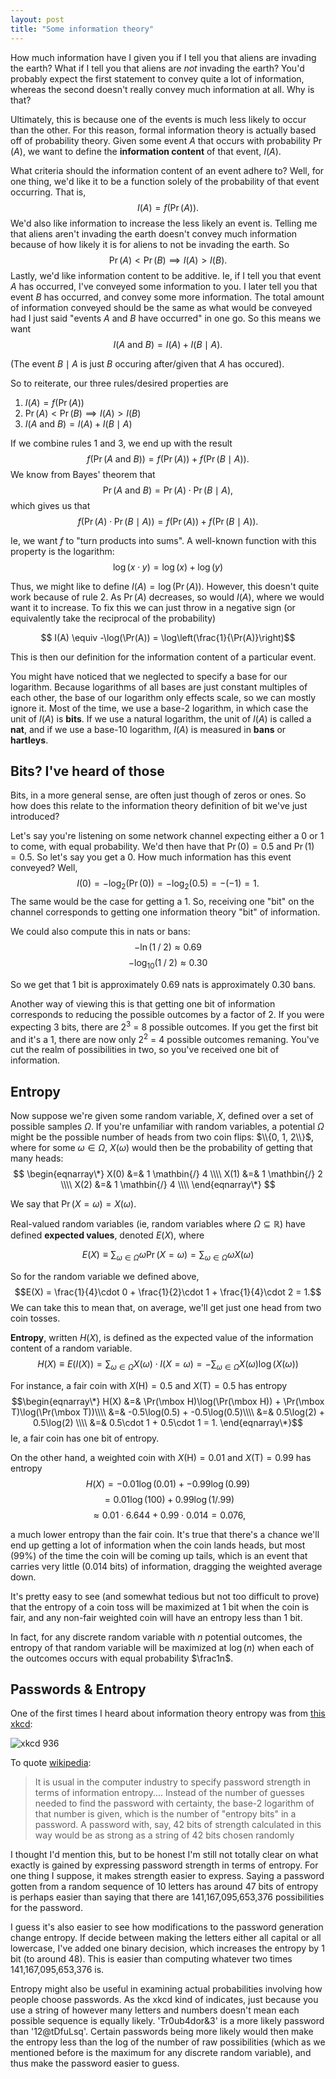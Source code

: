 ```yaml
---
layout: post
title: "Some information theory"
---
```

How much information have I given you if I tell you that aliens are invading the earth? What if I tell you that aliens are _not_ invading the earth? You'd probably expect the first statement to convey quite a lot of information, whereas the second doesn't really convey much information at all. Why is that?

Ultimately, this is because one of the events is much less likely to occur than the other. For this reason, formal information theory is actually based off of probability theory. Given some event $A$ that occurs with probability $\Pr(A)$, we want to define the **information content** of that event, $I(A)$.

What criteria should the information content of an event adhere to? Well, for one thing, we'd like it to be a function solely of the probability of that event occurring. That is, $$I(A) = f(\Pr(A)).$$ We'd also like information to increase the less likely an event is. Telling me that aliens aren't invading the earth doesn't convey much information because of how likely it is for aliens to not be invading the earth. So $$\Pr(A) < \Pr(B) \implies I(A) > I(B).$$ Lastly, we'd like information content to be additive. Ie, if I tell you that event $A$ has occurred, I've conveyed some information to you. I later tell you that event $B$ has occurred, and convey some more information. The total amount of information conveyed should be the same as what would be conveyed had I just said "events $A$ and $B$ have occurred" in one go. So this means we want $$I(A\mbox{ and }B) = I(A) + I(B \mid A).$$

(The event $B \mid A$ is just $B$ occuring after/given that $A$ has occured).

So to reiterate, our three rules/desired properties are

1. $I(A) = f(\Pr(A))$
2. $\Pr(A) < \Pr(B) \implies I(A) > I(B)$
3. $I(A\mbox{ and }B) = I(A) + I(B \mid A)$

If we combine rules 1 and 3, we end up with the result $$f(\Pr(A\mbox{ and }B)) = f(\Pr(A)) + f(\Pr(B \mid A)).$$ We know from Bayes' theorem that$$\Pr(A\mbox{ and }B) = \Pr(A)\cdot\Pr(B \mid A),$$ which gives us that $$f(\Pr(A)\cdot\Pr(B \mid A)) = f(\Pr(A)) + f(\Pr(B \mid A)).$$

Ie, we want $f$ to "turn products into sums". A well-known function with this property is the logarithm: $$\log(x\cdot y) = \log(x) + \log(y)$$

Thus, we might like to define $I(A) = \log(\Pr(A))$. However, this doesn't quite work because of rule 2. As $\Pr(A)$ decreases, so would $I(A)$, where we would want it to increase. To fix this we can just throw in a negative sign (or equivalently take the reciprocal of the probability)

$$ I(A) \equiv -\log(\Pr(A)) = \log\left(\frac{1}{\Pr(A)}\right)$$

This is then our definition for the information content of a particular event.

You might have noticed that we neglected to specify a base for our logarithm. Because logarithms of all bases are just constant multiples of each other, the base of our logarithm only effects scale, so we can mostly ignore it. Most of the time, we use a base-2 logarithm, in which case the unit of $I(A)$ is **bits**. If we use a natural logarithm, the unit of $I(A)$ is called a **nat**, and if we use a base-10 logarithm, $I(A)$ is measured in **bans** or **hartleys**.

## Bits? I've heard of those

Bits, in a more general sense, are often just though of zeros or ones. So how does this relate to the information theory definition of bit we've just introduced?

Let's say you're listening on some network channel expecting either a 0 or 1 to come, with equal probability. We'd then have that $\Pr(0) = 0.5$ and $\Pr(1) = 0.5$. So let's say you get a 0. How much information has this event conveyed? Well,
  $$ I(0) = -\log_2(\Pr(0)) = -\log_2(0.5) = -\left(-1\right) = 1.$$
  The same would be the case for getting a 1. So, receiving one "bit" on the channel corresponds to getting one information theory "bit" of information.
  
  We could also compute this in nats or bans:
  $$-\ln(1\mathbin{/}2) \approx 0.69$$
  $$-\log_{10}(1\mathbin{/}2) \approx 0.30$$

  So we get that 1 bit is approximately 0.69 nats is approximately 0.30 bans.

Another way of viewing this is that getting one bit of information corresponds to reducing the possible outcomes by a factor of 2. If you were expecting 3 bits, there are 2<sup>3</sup> = 8 possible outcomes. If you get the first bit and it's a 1, there are now only 2<sup>2</sup> = 4 possible outcomes remaning. You've cut the realm of possibilities in two, so you've received one bit of information.

## Entropy

Now suppose we're given some random variable, $X$, defined over a set of possible samples $\Omega$. If you're unfamiliar with random variables, a potential $\Omega$ might be the possible number of heads from two coin flips: $\\{0, 1, 2\\}$, where for some $\omega \in \Omega$, $X(\omega)$ would then be the probability of getting that many heads:
$$
\begin{eqnarray\*}
X(0) &=& 1 \mathbin{/} 4 \\\\
X(1) &=& 1 \mathbin{/} 2 \\\\
X(2) &=& 1 \mathbin{/} 4 \\\\
\end{eqnarray\*}
$$

We say that $\Pr(X = \omega) = X(\omega)$.

Real-valued random variables (ie, random variables where $\Omega \subseteq \mathbb{R}$) have defined **expected values**, denoted $E(X)$, where

$$ E(X) \equiv \sum_{\omega \in \Omega}\omega\Pr(X = \omega) = \sum_{\omega \in \Omega}\omega X(\omega)$$

So for the random variable we defined above,
$$E(X) = \frac{1}{4}\cdot 0 + \frac{1}{2}\cdot 1 + \frac{1}{4}\cdot 2 = 1.$$
We can take this to mean that, on average, we'll get just one head from two coin tosses.

**Entropy**, written $H(X)$, is defined as the expected value of the information content of a random variable.
$$ H(X) \equiv E(I(X)) = \sum_{\omega \in \Omega} X(\omega)\cdot I(X = \omega) = -\sum_{\omega \in \Omega}X(\omega)\log(X(\omega))$$

For instance, a fair coin with $X(\mbox{H}) = 0.5$ and $X(\mbox{T}) = 0.5$ has entropy
$$\begin{eqnarray\*}
H(X) &=& \Pr(\mbox H)\log(\Pr(\mbox H)) + \Pr(\mbox T)\log(\Pr(\mbox T))\\\\
     &=& -0.5\log(0.5) + -0.5\log(0.5)\\\\
     &=& 0.5\log(2) + 0.5\log(2) \\\\
     &=& 0.5\cdot 1 + 0.5\cdot 1 = 1.
\end{eqnarray\*}$$
Ie, a fair coin has one bit of entropy.

On the other hand, a weighted coin with $X(\mbox{H}) = 0.01$ and $X(\mbox{T}) = 0.99$ has entropy
$$H(X) = -0.01\log(0.01) + -0.99\log(0.99) $$$$= 0.01\log(100) + 0.99\log(1/.99) $$$$\approx 0.01\cdot6.644 + 0.99\cdot0.014 = 0.076,$$

a much lower entropy than the fair coin. It's true that there's a chance we'll end up getting a lot of information when the coin lands heads, but most (99%) of the time the coin will be coming up tails, which is an event that carries very little (0.014 bits) of information, dragging the weighted average down. 

It's pretty easy to see (and somewhat tedious but not too difficult to prove) that the entropy of a coin toss will be maximized at 1 bit when the coin is fair, and any non-fair weighted coin will have an entropy less than 1 bit.

In fact, for any discrete random variable with $n$ potential outcomes, the entropy of that random variable will be maximized at $\log(n)$ when each of the outcomes occurs with equal probability $\frac1n$.

## Passwords & Entropy

One of the first times I heard about information theory entropy was from [this xkcd](https://xkcd.com/936/):

![xkcd 936](http://imgs.xkcd.com/comics/password_strength.png)

To quote [wikipedia](https://en.wikipedia.org/wiki/Password_strength#Entropy_as_a_measure_of_password_strength):

> It is usual in the computer industry to specify password strength in terms of information entropy.... Instead of the number of guesses needed to find the password with certainty, the base-2 logarithm of that number is given, which is the number of "entropy bits" in a password. A password with, say, 42 bits of strength calculated in this way would be as strong as a string of 42 bits chosen randomly

I thought I'd mention this, but to be honest I'm still not totally clear on what exactly is gained by expressing password strength in terms of entropy. For one thing I suppose, it makes strength easier to express. Saying a password gotten from a random sequence of 10 letters has around 47 bits of entropy is perhaps easier than saying that there are 141,167,095,653,376 possibilities for the password.

I guess it's also easier to see how modifications to the password generation change entropy. If decide between making the letters either all capital or all lowercase, I've added one binary decision, which increases the entropy by 1 bit (to around 48). This is easier than computing whatever two times 141,167,095,653,376 is.

Entropy might also be useful in examining actual probabilities involving how people choose passwords. As the xkcd kind of indicates, just because you use a string of however many letters and numbers doesn't mean each possible sequence is equally likely. 'Tr0ub4dor&3' is a more likely password than '12@tDfuLsq'. Certain passwords being more likely would then make the entropy less than the log of the number of raw possibilities (which as we mentioned before is the maximum for any discrete random variable), and thus make the password easier to guess.

